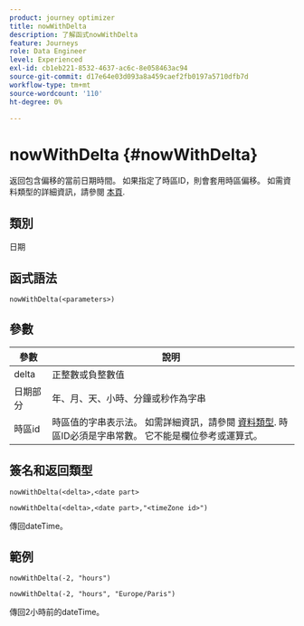 ```yaml
---
product: journey optimizer
title: nowWithDelta
description: 了解函式nowWithDelta
feature: Journeys
role: Data Engineer
level: Experienced
exl-id: cb1eb221-8532-4637-ac6c-8e058463ac94
source-git-commit: d17e64e03d093a8a459caef2fb0197a5710dfb7d
workflow-type: tm+mt
source-wordcount: '110'
ht-degree: 0%

---
```


# nowWithDelta {#nowWithDelta}

返回包含偏移的當前日期時間。 如果指定了時區ID，則會套用時區偏移。 如需資料類型的詳細資訊，請參閱 [本頁](../expression/data-types.md).

## 類別

日期

## 函式語法

`nowWithDelta(<parameters>)`

## 參數

| 參數 | 說明 |
|--- |--- |
| delta | 正整數或負整數值 |
| 日期部分 | 年、月、天、小時、分鐘或秒作為字串 |
| 時區id | 時區值的字串表示法。 如需詳細資訊，請參閱 [資料類型](../expression/data-types.md). 時區ID必須是字串常數。 它不能是欄位參考或運算式。 |

## 簽名和返回類型

`nowWithDelta(<delta>,<date part>`

`nowWithDelta(<delta>,<date part>,"<timeZone id>")`

傳回dateTime。

## 範例

`nowWithDelta(-2, "hours")`

`nowWithDelta(-2, "hours", "Europe/Paris")`

傳回2小時前的dateTime。
